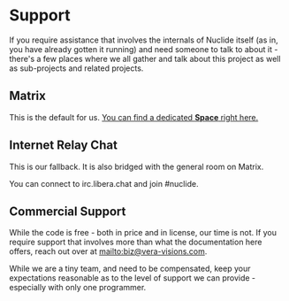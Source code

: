 # Support

If you require assistance that involves the internals of Nuclide itself (as in, you have already gotten it running) and need someone to talk to about it - there's a few places where we all gather and talk about this project as well as sub-projects and related projects.

## Matrix
This is the default for us. [You can find a dedicated **Space** right here.](https://matrix.to/#/#nuclide:matrix.org)

## Internet Relay Chat
This is our fallback. It is also bridged with the general room on Matrix.

You can connect to irc.libera.chat and join #nuclide.

## Commercial Support

While the code is free - both in price and in license, our time is not.
If you require support that involves more than what the documentation here offers, reach out over at <mailto:biz@vera-visions.com>.

While we are a tiny team, and need to be compensated, keep your expectations reasonable as to the level of support we can provide - especially with only one programmer.